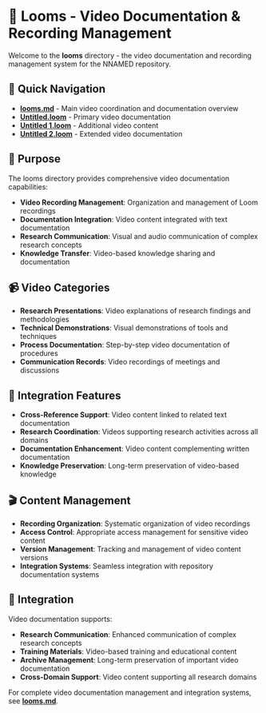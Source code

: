 # 🎥 Looms - Video Documentation & Recording Management

Welcome to the **looms** directory - the video documentation and recording management system for the NNAMED repository.

## 📁 Quick Navigation

- **[looms.md](looms.md)** - Main video coordination and documentation overview
- **[Untitled.loom](Untitled.loom)** - Primary video documentation
- **[Untitled 1.loom](Untitled%201.loom)** - Additional video content
- **[Untitled 2.loom](Untitled%202.loom)** - Extended video documentation

## 🎯 Purpose

The looms directory provides comprehensive video documentation capabilities:

- **Video Recording Management**: Organization and management of Loom recordings
- **Documentation Integration**: Video content integrated with text documentation
- **Research Communication**: Visual and audio communication of complex research concepts
- **Knowledge Transfer**: Video-based knowledge sharing and documentation

## 📹 Video Categories

- **Research Presentations**: Video explanations of research findings and methodologies
- **Technical Demonstrations**: Visual demonstrations of tools and techniques
- **Process Documentation**: Step-by-step video documentation of procedures
- **Communication Records**: Video recordings of meetings and discussions

## 🔗 Integration Features

- **Cross-Reference Support**: Video content linked to related text documentation
- **Research Coordination**: Videos supporting research activities across all domains
- **Documentation Enhancement**: Video content complementing written documentation
- **Knowledge Preservation**: Long-term preservation of video-based knowledge

## 🎬 Content Management

- **Recording Organization**: Systematic organization of video recordings
- **Access Control**: Appropriate access management for sensitive video content
- **Version Management**: Tracking and management of video content versions
- **Integration Systems**: Seamless integration with repository documentation systems

## 🔗 Integration

Video documentation supports:
- **Research Communication**: Enhanced communication of complex research concepts
- **Training Materials**: Video-based training and educational content
- **Archive Management**: Long-term preservation of important video documentation
- **Cross-Domain Support**: Video content supporting all research domains

For complete video documentation management and integration systems, see **[looms.md](looms.md)**.